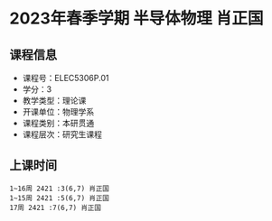 # 2023年春季学期 半导体物理 肖正国






## 课程信息

- 课程号：ELEC5306P.01
- 学分：3
- 教学类型：理论课
- 开课单位：物理学系
- 课程类别：本研贯通
- 课程层次：研究生课程

## 上课时间

```
1~16周 2421 :3(6,7) 肖正国
1~15周 2421 :5(6,7) 肖正国
17周 2421 :7(6,7) 肖正国
```


